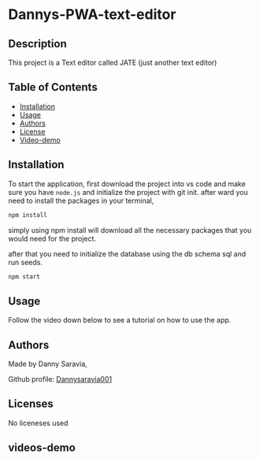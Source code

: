 # Dannys-PWA-text-editor

## Description

This project is a Text editor called JATE (just another text editor) 

## Table of Contents
- [Installation](#installation)
- [Usage](#usage)
- [Authors](#authors)
- [License](#license)
- [Video-demo](#videos-demo)

## Installation

To start the application, first download the project into vs code and make sure you have `node.js` and initialize the project with git init. after ward you need to install the packages in your terminal,  

```bash
npm install 
```

simply using npm install will download all the necessary packages that you would need for the project.

after that you need to initialize the database using the db schema sql and run seeds.

```bash
npm start
```

## Usage

Follow the video down below to see a tutorial on how to use the app.



## Authors

Made by Danny Saravia,

Github profile: [Dannysaravia001](https://github.com/Dannysaravia001)

## Licenses
No liceneses used

## videos-demo
